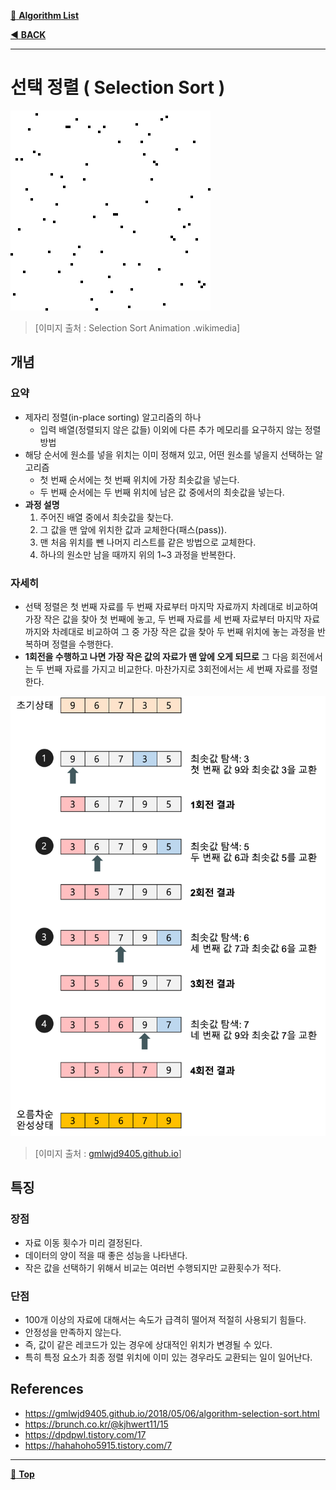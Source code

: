 [:file_folder: **Algorithm List**](https://github.com/dlalstj0213/Study.Algorithm_Java)

[:arrow_backward: **BACK**](../)

---

# 선택 정렬 ( Selection Sort )

![선택정렬](../../../../imgs/selection_sort_animation.gif)

> [이미지 출처 : Selection Sort Animation .wikimedia]

## 개념
### 요약

- 제자리 정렬(in-place sorting) 알고리즘의 하나
  - 입력 배열(정렬되지 않은 값들) 이외에 다른 추가 메모리를 요구하지 않는 정렬 방법
- 해당 순서에 원소를 넣을 위치는 이미 정해져 있고, 어떤 원소를 넣을지 선택하는 알고리즘
  - 첫 번째 순서에는 첫 번째 위치에 가장 최솟값을 넣는다.
  - 두 번째 순서에는 두 번째 위치에 남은 값 중에서의 최솟값을 넣는다.
- **과정 설명**
  1. 주어진 배열 중에서 최솟값을 찾는다.
  2. 그 값을 맨 앞에 위치한 값과 교체한다(패스(pass)).
  3. 맨 처음 위치를 뺀 나머지 리스트를 같은 방법으로 교체한다.
  4. 하나의 원소만 남을 때까지 위의 1~3 과정을 반복한다.

### 자세히

- 선택 정렬은 첫 번째 자료를 두 번째 자료부터 마지막 자료까지 차례대로 비교하여 가장 작은 값을 찾아 첫 번째에 놓고, 두 번째 자료를 세 번째 자료부터 마지막 자료까지와 차례대로 비교하여 그 중 가장 작은 값을 찾아 두 번째 위치에 놓는 과정을 반복하며 정렬을 수행한다.
- **1회전을 수행하고 나면 가장 작은 값의 자료가 맨 앞에 오게 되므로** 그 다음 회전에서는 두 번째 자료를 가지고 비교한다. 마찬가지로 3회전에서는 세 번째 자료를 정렬한다.

![선택정렬이미지](../../../../imgs/selection_sort.png)

> [이미지 출처 : [gmlwjd9405.github.io](https://gmlwjd9405.github.io/2018/05/06/algorithm-selection-sort.html)]

## 특징

### 장점
- 자료 이동 횟수가 미리 결정된다.
- 데이터의 양이 적을 때 좋은 성능을 나타낸다.
- 작은 값을 선택하기 위해서 비교는 여러번 수행되지만 교환횟수가 적다.
### 단점
- 100개 이상의 자료에 대해서는 속도가 급격히 떨어져 적절히 사용되기 힘들다.
- 안정성을 만족하지 않는다.
- 즉, 값이 같은 레코드가 있는 경우에 상대적인 위치가 변경될 수 있다.
- 특히 특정 요소가 최종 정렬 위치에 이미 있는 경우라도 교환되는 일이 일어난다.

## References
- https://gmlwjd9405.github.io/2018/05/06/algorithm-selection-sort.html
- https://brunch.co.kr/@kjhwert11/15
- https://dpdpwl.tistory.com/17
- https://hahahoho5915.tistory.com/7

---

[:arrow_up_small: **Top**](#)